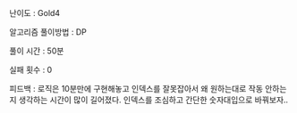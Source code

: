 난이도 : Gold4

알고리즘 풀이방법 : DP

풀이 시간 : 50분

실패 횟수 : 0

피드백 : 로직은 10분만에 구현해놓고
인덱스를 잘못잡아서
왜 원하는대로 작동 안하는지 생각하는 시간이 많이 길어졌다.
인덱스를 조심하고 간단한 숫자대입으로 바꿔보자..
